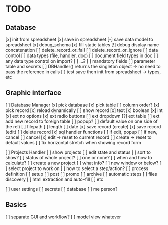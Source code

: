 # TODO

## Database

[x] init from spreadsheet
[x] save in spreadsheet
[-] save data model to spreadsheet
[x] debug_schema
[x] fill static tables
[!] debug display name concatenation
[ ] delete_record_or_fail
[ ] delete_record_or_ignore
[ ] data control
    [ ] data types (file, handler, doc)
        [ ] document field types in doc
        [ ] any data type control on import?
        [ ] ...?
    [ ] mandatory fields
[ ] parameter table and secrets
[ ] DBHandler() returns the singleton object -> no need to pass the reference in calls
[ ] test save then init from spreadsheet -> types, etc

## Graphic interface

[ ] Database Manager
    [x] pick database
    [x] pick table
        [ ] column order?
    [x] pick record
    [x] reload dynamically
    [ ] show record
        [x] text
        [x] boolean
        [x] int
        [x] ext no options
        [x] ext radio buttons
        [ ] ext dropdown
        [?] ext table
        [ ] ext add new record to foreign table
            [ ] popup?
            [ ] default value on one side of the rel)
        [ ] filepath
        [ ] length
        [ ] date
    [x] save record (create)
    [x] save record (edit)
    [ ] delete record
        [x] sql handler functions
        [ ] if edit, popup
        [ ] if new, cancel
    [ ] cancel
        [x] edit -> reset to current record
        [ ] create -> reset to default values
    [ ] fix horizontal stretch when showing record form

[ ] Projects Handler
    [ ] show projects
    [ ] edit state and status
        [ ] sort to show?
        [ ] status of whole project?
            [ ] one or none?
            [ ] when and how to calculate?
    [ ] create a new project
        [ ] what info?
        [ ] new window or below?
    [ ] select project to work on
        [ ] how to select a step/action?
        [ ] process definition
            [ ] setup
            [ ] post
            [ ] promo
            [ ] archive
    [ ] automatic steps
        [ ] files discovery
        [ ] html extraction and auto-fill
        [ ] etc 

[ ] user settings
    [ ] secrets
    [ ] database
    [ ] me person?

## Basics

[ ] separate GUI and workflow?
[ ] model view whatever
